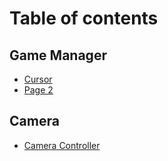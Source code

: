 # Table of contents

## Game Manager

* [Cursor](README.md)
* [Page 2](group-1/page-2.md)

## Camera

* [Camera Controller](README.md)
